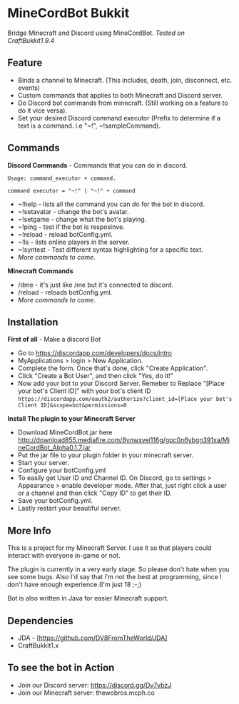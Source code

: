 # MineCordBot Bukkit
Bridge Minecraft and Discord using MineCordBot.
_Tested on CraftBukkit1.9.4_

## Feature
* Binds a channel to Minecraft. (This includes, death, join, disconnect, etc. events)
* Custom commands that applies to both Minecraft and Discord server.
* Do Discord bot commands from minecraft. (Still working on a feature to do it vice versa).
* Set your desired Discord command executor (Prefix to determine if a text is a command. i.e "~!", ~!sampleCommand).

## Commands
**Discord Commands** - Commands that you can do in discord.

`Usage: command_executor + command.`

`command executor = "~!" | "~!" + command`
 * ~!help - lists all the command you can do for the bot in discord.
 * ~!setavatar <URL> - change the bot's avatar.
 * ~!setgame <game> - change what the bot's playing.
 * ~!ping - test if the bot is resposinve.
 * ~!reload - reload botConfig.yml.
 * ~!ls - lists online players in the server.
 * ~!syntest <text> - Test different syntax highlighting for a specific text.
 * _More commands to come_.

**Minecraft Commands**
 * /dme - it's just like /me but it's connected to discord.
 * /reload - reloads botConfig.yml.
 * _More commands to come_.
 
## Installation
**First of all** - Make a discord Bot
 * Go to https://discordapp.com/developers/docs/intro
 * MyApplications > login > New Application.
 * Complete the form. Once that's done, click "Create Application".
 * Click "Create a Bot User", and then click "Yes, do it!"
 * Now add your bot to your Discord Server. Remeber to Replace "[Place your bot's Client ID]" with your bot's client ID
 `https://discordapp.com/oauth2/authorize?client_id=[Place your bot's Client ID]&scope=bot&permissions=0`

**Install The plugin to your Minecraft Server**
 * Download MineCordBot.jar here http://download855.mediafire.com/8ynwxvei116g/gpc0n6ybgn391xa/MineCordBot_Alpha0.1.7.jar
 * Put the jar file to your plugin folder in your minecraft server.
 * Start your server.
 * Configure your botConfig.yml
 * To easily get User ID and Channel ID. On Discord, go to settings > Appearance > enable developer mode. After that, just right click a user or a channel and then click "Copy ID" to get their ID.
 * Save your botConfig.yml.
 * Lastly restart your beautiful server.
 
## More Info
This is a project for my Minecraft Server. I use it so that players could interact
with everyone in-game or not.

The plugin is currently in a very early stage. So please don't hate when you see some bugs.
Also I'd say that i'm not the best at programming, since I don't have enough experience.(I'm just 18 ;-;)

Bot is also written in Java for easier Minecraft support.

## Dependencies
  * JDA - [https://github.com/DV8FromTheWorld/JDA]
  * CraftBukkit1.x

## To see the bot in Action
  * Join our Discord server: https://discord.gg/Dv7vbzJ
  * Join our Minecraft server: thewobros.mcph.co
